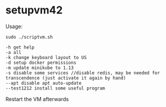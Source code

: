 # setupvm42
Usage:
```
sudo ./scriptvm.sh
```
```
-h get help
-a all
-k change keyboard layout to US
-d setup docker permissions
-m update minikube to 1.13
-s disable some services //disable redis, may be needed for transcendence (just activate it again by hand)
--apt disable apt auto-update
--test1212 install some useful program
```
Restart the VM afterwards
